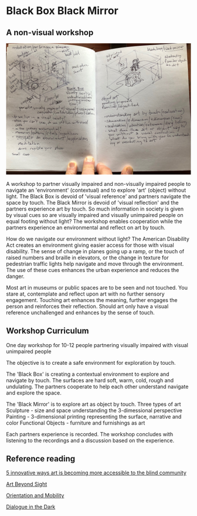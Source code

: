 # Black Box Black Mirror 

## A non-visual workshop

![](img/BlackBox_BlackMirror2.jpg)

A workshop to partner visually impaired and non-visually impaired people to navigate an 'environment' (contextual) and to explore 'art' (object) without light. The Black Box is devoid of 'visual reference' and partners navigate the space by touch. The Black Mirror is devoid of 'visual reflection' and the partners experience art by touch. So much information in society is given by visual cues so are visually impaired and visually unimpaired people on equal footing without light? The workshop enables cooperation while the partners experience an environmental and reflect on art by touch. 

How do we navigate our environment without light? The American Disability Act creates an environment giving easier access for those with visual disability. The sense of change in planes going up a ramp, or the touch of raised numbers and braille in elevators, or the change in texture for pedestrian traffic lights help navigate and move through the environment. The use of these cues enhances the urban experience and reduces the danger.

Most art in museums or public spaces are to be seen and not touched. You stare at, contemplate and reflect upon art with no further sensory engagement. Touching art enhances the meaning, further engages the person and reinforces their reflection. Should art only have a visual reference unchallenged and enhances by the sense of touch.

## Workshop Curriculum

One day workshop for 10-12 people partnering visually impaired with visual unimpaired people

The objective is to create a safe environment for exploration by touch.

The 'Black Box' is creating a contextual environment to explore and navigate by 
touch. The surfaces are hard soft, warm, cold, rough and undulating. The partners cooperate to help each other understand navigate and explore the space.

The 'Black Mirror' is to explore art as object by touch. 
Three types of art
Sculpture - size and space understanding the 3-dimessional perspective
Painting - 3-dimensional printing representing the surface, narrative and color
Functional Objects - furniture and furnishings as art

Each partners experience is recorded. The workshop concludes with listening to the recordings and a discussion based on the experience.

 
## Reference reading

[5 innovative ways art is becoming more accessible to the blind community](https://mashable.com/2016/12/29/art-accessibility-blind-low-vision/#d5XK0CzQLmqi)

[Art Beyond Sight](https://books.google.ca/books?hl=en&lr=&id=B4ioCFic7m0C&oi=fnd&pg=PA11&dq=blind+students+in+the+visual+arts&ots=YmfG0lNGBE&sig=6Rx7Ao6O5mHT74CXtAnJlhWGVRU#v=onepage&q=blind%20students%20in%20the%20visual%20arts&f)

[Orientation and Mobility](https://books.google.ca/books?hl=en&lr=&id=r1i1nrwnZL0C&oi=fnd&pg=PR7&dq=environmental+art+and+the+visually+impaired&ots=2NgwIDPB1n&sig=Z7syWkQKVjaoqMPUN7LjbXgs0cY#v=onepage&q=environmental%20art%20and%20the%20visually%20impaired&f)

[Dialogue in the Dark](http://www.dialogue-in-the-dark.com/)
